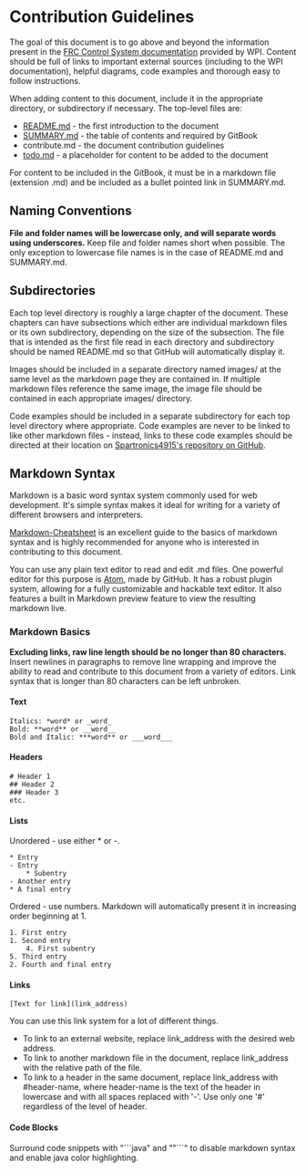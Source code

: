 # Contribution Guidelines

The goal of this document is to go above and beyond the information present in
the [FRC Control System documentation](http://wpilib.screenstepslive.com/s/4485)
provided by WPI. Content should be full of links to important external sources
(including to the WPI documentation), helpful diagrams, code examples and
thorough easy to follow instructions.

When adding content to this document, include it in the appropriate directory,
or subdirectory if necessary. The top-level files are:

* [README.md](README.md)    - the first introduction to the document
* [SUMMARY.md](SUMMARY.md)  - the table of contents and required by GitBook
* contribute.md             - the document contribution guidelines
* [todo.md](todo.md)        - a placeholder for content to be added to the document

For content to be included in the GitBook, it must be in a markdown file
(extension .md) and be included as a bullet pointed link in SUMMARY.md.

## Naming Conventions

**File and folder names will be lowercase only, and will separate words using
underscores.** Keep file and folder names short when possible. The only
exception to lowercase file names is in the case of README.md and SUMMARY.md.

## Subdirectories

Each top level directory is roughly a large chapter of the document. These
chapters can have subsections which either are individual markdown files or
its own subdirectory, depending on the size of the subsection. The file that
is intended as the first file read in each directory and subdirectory
should be named README.md so that GitHub will automatically display it.

Images should be included in a separate directory named images/
at the same level as the markdown page they are contained in.
If multiple markdown files
reference the same image, the image file should be contained in each
appropriate images/ directory.

Code examples should be included in a separate subdirectory for
each top level directory where appropriate. Code examples are never to be
linked to like other markdown files - instead, links to these code examples
should be directed at their location on [Spartronics4915's repository on
GitHub](https://github.com/Spartronics4915/developers_handbook).

## Markdown Syntax

Markdown is a basic word syntax system commonly used for web development.
It's simple syntax makes it ideal for writing for a variety of different
browsers and interpreters.

[Markdown-Cheatsheet](https://github.com/adam-p/markdown-here/wiki/Markdown-Cheatsheet)
is an excellent guide to the basics of markdown syntax and is highly
recommended for anyone who is interested in contributing to this document.

You can use any plain text editor to read and edit .md files. One powerful
editor for this purpose is [Atom](atom.io), made by GitHub. It has a robust
plugin system, allowing for a fully customizable and hackable text editor.
It also features a built in Markdown preview feature to view the resulting
markdown live.

### Markdown Basics

**Excluding links, raw line length should be no longer than 80 characters.**
Insert newlines in paragraphs to remove line wrapping and improve the ability
to read and contribute to this document from a variety of editors. Link
syntax that is longer than 80 characters can be left unbroken.

#### Text

```
Italics: *word* or _word_
Bold: **word** or __word__
Bold and Italic: ***word** or ___word___
```

#### Headers

```
# Header 1
## Header 2
### Header 3
etc.
```

#### Lists

Unordered - use either * or -.

```
* Entry
- Entry
    * Subentry
- Another entry
* A final entry
```

Ordered - use numbers. Markdown will automatically present it in increasing
order beginning at 1.
```
1. First entry
1. Second entry
    4. First subentry
5. Third entry
2. Fourth and final entry
```

#### Links

```
[Text for link](link_address)
```

You can use this link system for a lot of different things.
- To link to an external website, replace link_address
with the desired web address.
- To link to another markdown file in the document, replace link_address
with the relative path of the file.
- To link to a header in the same document, replace link_address
with #header-name, where header-name is the text of the header in lowercase
and with all spaces replaced with '-'. Use only one '#' regardless of the
level of header.

#### Code Blocks

Surround code snippets with "\`\`\`java" and ""\`\`\`" to disable markdown
syntax and enable java color highlighting.
